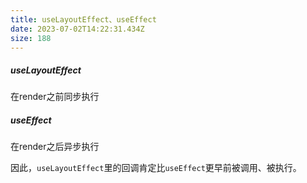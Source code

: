 ```yaml
---
title: useLayoutEffect、useEffect
date: 2023-07-02T14:22:31.434Z
size: 188
---
```

##### useLayoutEffect
在render之前同步执行

##### useEffect
在render之后异步执行


因此，`useLayoutEffect`里的回调肯定比`useEffect`更早前被调用、被执行。
